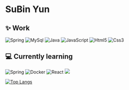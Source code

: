 <!--![header](https://capsule-render.vercel.app/api?type=slice&color=auto&height=300&text=SuBinYoon&fontColor=auto)</div> -->
 <!-- ![header](https://capsule-render.vercel.app/api?type=waving&color=auto&height=300&section=header&text=SuBinYun&fontSize=70)</div> -->
<h1 align="left"> SuBin Yun</h1>

## ✨ Work 
<p>
  <img alt="Spring" src="https://img.shields.io/badge/Spring-%236DB33F.svg?style=flat-square&logo=spring&logoColor=white">
  <img alt="MySql" src="https://img.shields.io/badge/mysql-4479A1?style=flat-square&logo=mysql&logoColor=white">
  <img alt="Java" src="https://img.shields.io/badge/Java-%23ED8B00.svg?style=flat-square&logo=JAVA&logoColor=white">
  <img alt="JavaScript" src="https://img.shields.io/badge/javascript-%23323330.svg?style=flat-square&logo=JavaScript&logoColor=%23F7DE1E">
  <img alt="Html5" src="https://img.shields.io/badge/html5-%23E34F26.svg?style=flat-square&logo=html5&logoColor=white">
  <img alt="Css3" src="https://img.shields.io/badge/css3-%231572B6.svg?style=flat-square&logo=css3&logoColor=white">
</p>

## 💻 Currently learning

<p>
  <img alt="Spring" src="https://img.shields.io/badge/Springboot-%236DB33F.svg?style=flat-square&logo=springboot&logoColor=white">
  <img alt="Docker" src="https://img.shields.io/badge/Docker-2496ED?style=flat-square&logo=Docker&logoColor=white">
  <img alt="React" src="https://img.shields.io/badge/React-0088CC?style=flat-square&logo=React&logoColor=white">
  <img src="https://img.shields.io/badge/Node.js-339933?style=flat-square&logo=Node.js&logoColor=white"/>
  
</p>

[![Top Langs](https://github-readme-stats.vercel.app/api/top-langs/?username=sub1nyun&hide_progress=true)](https://github.com/sub1nyun/github-readme-stats)

